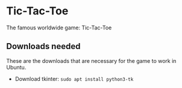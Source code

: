 # Tic-Tac-Toe
The famous worldwide game: Tic-Tac-Toe 

## Downloads needed

These are the downloads that are necessary for the game to work in Ubuntu.

- Download tkinter: ```sudo apt install python3-tk```
